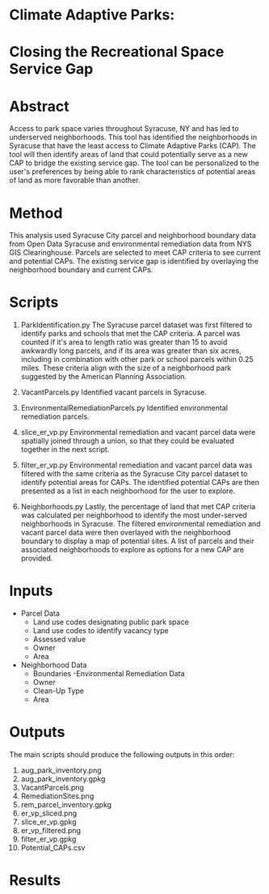 # Climate Adaptive Parks: 
# Closing the Recreational Space Service Gap

# Abstract
Access to park space varies throughout Syracuse, NY and has led to underserved neighborhoods. This tool has identified the neighborhoods in Syracuse that have the least access to Climate Adaptive Parks (CAP). The tool will then identify areas of land that could potentially serve as a new CAP to bridge the existing service gap. The tool can be personalized to the user's preferences by being able to rank characteristics of potential areas of land as more favorable than another. 

# Method
This analysis used Syracuse City parcel and neighborhood boundary data from Open Data Syracuse and environmental remediation data from NYS GIS Clearinghouse. Parcels are selected to meet CAP criteria to see current and potential CAPs. The existing service gap is identified by overlaying the neighborhood boundary and current CAPs.

# Scripts
1. ParkIdentification.py 
   The Syracuse parcel dataset was first filtered to identify parks and schools that met the CAP criteria. A parcel was counted if it's area to length ratio was      greater than 15 to avoid awkwardly long parcels, and if its area was greater than six acres, including in combination with other park or school parcels within    0.25 miles. These criteria align with the size of a neighborhood park suggested by the American Planning Association. 

2. VacantParcels.py
   Identified vacant parcels in Syracuse.
   
3. EnvironmentalRemediationParcels.py
   Identified environmental remediation parcels.
   
4. slice_er_vp.py
   Environmental remediation and vacant parcel data were spatially joined through a union, so that they could be evaluated together in the next script.
   
5. filter_er_vp.py
   Environmental remediation and vacant parcel data was filtered with the same criteria as the Syracuse City parcel dataset to identify potential areas for CAPs.
   The identified potential CAPs are then presented as a list in each neighborhood for the user to explore. 
   
6. Neighborhoods.py
   Lastly, the percentage of land that met CAP criteria was calculated per neighborhood to identify the most under-served neighborhoods in Syracuse. The              filtered environmental remediation and vacant parcel data were then overlayed with the neighborhood boundary to display a map of potential sites. A list of        parcels and their associated neighborhoods to explore as options for a new CAP are provided.

# Inputs
  - Parcel Data
     - Land use codes designating public park space
     - Land use codes to identify vacancy type
     - Assessed value
     - Owner
     - Area
 - Neighborhood Data
     - Boundaries
 -Environmental Remediation Data
     - Owner
     - Clean-Up Type
     - Area
     
# Outputs
The main scripts should produce the following outputs in this order:
 1. aug_park_inventory.png
 2. aug_park_inventory.gpkg
 3. VacantParcels.png
 4. RemediationSites.png
 5. rem_parcel_inventory.gpkg
 6. er_vp_sliced.png
 7. slice_er_vp.gpkg
 8. er_vp_filtered.png
 9. filter_er_vp.gpkg
 10. Potential_CAPs.csv

# Results




